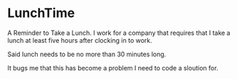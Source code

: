 # LunchTime
A Reminder to Take a Lunch. I work for a company that requires that I take a lunch at least five hours after clocking in to work. 

Said lunch needs to be no more than 30 minutes long.

It bugs me that this has become a problem I need to code a sloution for.
